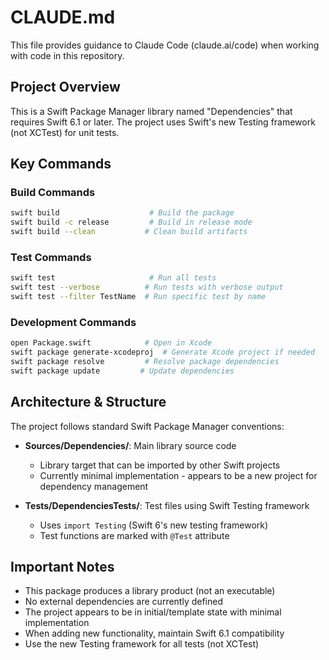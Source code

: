 # CLAUDE.md

This file provides guidance to Claude Code (claude.ai/code) when working with code in this repository.

## Project Overview

This is a Swift Package Manager library named "Dependencies" that requires Swift 6.1 or later. The project uses Swift's new Testing framework (not XCTest) for unit tests.

## Key Commands

### Build Commands
```bash
swift build                    # Build the package
swift build -c release         # Build in release mode
swift build --clean           # Clean build artifacts
```

### Test Commands
```bash
swift test                     # Run all tests
swift test --verbose          # Run tests with verbose output
swift test --filter TestName  # Run specific test by name
```

### Development Commands
```bash
open Package.swift            # Open in Xcode
swift package generate-xcodeproj  # Generate Xcode project if needed
swift package resolve         # Resolve package dependencies
swift package update         # Update dependencies
```

## Architecture & Structure

The project follows standard Swift Package Manager conventions:

- **Sources/Dependencies/**: Main library source code
  - Library target that can be imported by other Swift projects
  - Currently minimal implementation - appears to be a new project for dependency management
  
- **Tests/DependenciesTests/**: Test files using Swift Testing framework
  - Uses `import Testing` (Swift 6's new testing framework)
  - Test functions are marked with `@Test` attribute

## Important Notes

- This package produces a library product (not an executable)
- No external dependencies are currently defined
- The project appears to be in initial/template state with minimal implementation
- When adding new functionality, maintain Swift 6.1 compatibility
- Use the new Testing framework for all tests (not XCTest)